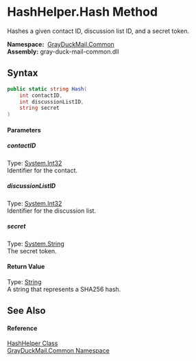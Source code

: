 HashHelper.Hash Method
======================
Hashes a given contact ID, discussion list ID, and a secret token.

  **Namespace:**  [GrayDuckMail.Common][1]  
  **Assembly:** gray-duck-mail-common.dll

Syntax
------

```csharp
public static string Hash(
	int contactID,
	int discussionListID,
	string secret
)
```

#### Parameters

##### *contactID*
Type: [System.Int32][2]  
 Identifier for the contact.

##### *discussionListID*
Type: [System.Int32][2]  
 Identifier for the discussion list.

##### *secret*
Type: [System.String][3]  
 The secret token.

#### Return Value
Type: [String][3]  
 A string that represents a SHA256 hash. 

See Also
--------

#### Reference
[HashHelper Class][4]  
[GrayDuckMail.Common Namespace][1]  

[1]: ../README.md
[2]: https://docs.microsoft.com/dotnet/api/system.int32
[3]: https://docs.microsoft.com/dotnet/api/system.string
[4]: README.md